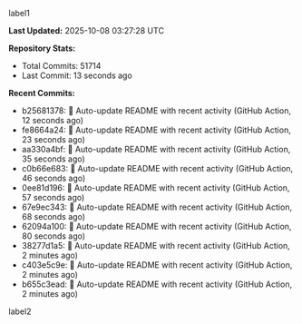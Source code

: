
label1 
<!-- ACTIVITY_START -->
**Last Updated:** 2025-10-08 03:27:28 UTC

**Repository Stats:**
- Total Commits: 51714
- Last Commit: 13 seconds ago

**Recent Commits:**
- b25681378: 🤖 Auto-update README with recent activity (GitHub Action, 12 seconds ago)
- fe8664a24: 🤖 Auto-update README with recent activity (GitHub Action, 23 seconds ago)
- aa330a4bf: 🤖 Auto-update README with recent activity (GitHub Action, 35 seconds ago)
- c0b66e683: 🤖 Auto-update README with recent activity (GitHub Action, 46 seconds ago)
- 0ee81d196: 🤖 Auto-update README with recent activity (GitHub Action, 57 seconds ago)
- 67e9ec343: 🤖 Auto-update README with recent activity (GitHub Action, 68 seconds ago)
- 62094a100: 🤖 Auto-update README with recent activity (GitHub Action, 80 seconds ago)
- 38277d1a5: 🤖 Auto-update README with recent activity (GitHub Action, 2 minutes ago)
- c403e5c9e: 🤖 Auto-update README with recent activity (GitHub Action, 2 minutes ago)
- b655c3ead: 🤖 Auto-update README with recent activity (GitHub Action, 2 minutes ago)
<!-- ACTIVITY_END -->

label2
